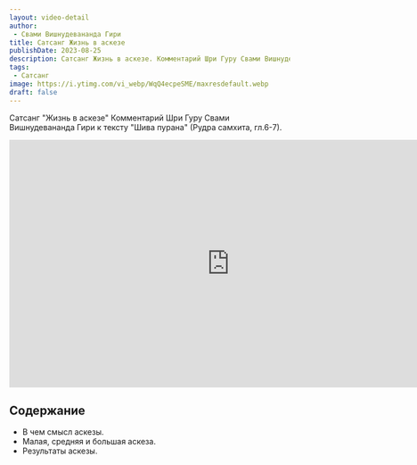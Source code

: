 ```yaml
---
layout: video-detail
author:
 - Свами Вишнудевананда Гири
title: Сатсанг Жизнь в аскезе
publishDate: 2023-08-25
description: Сатсанг Жизнь в аскезе. Комментарий Шри Гуру Свами Вишнудевананда Гири к тексту "Шива пурана" (Рудра самхита, гл.6-7).
tags: 
 - Сатсанг
image: https://i.ytimg.com/vi_webp/WqQ4ecpeSME/maxresdefault.webp
draft: false
---
```


 Сатсанг "Жизнь в аскезе"
Комментарий Шри Гуру Свами Вишнудевананда Гири к тексту "Шива пурана" (Рудра самхита, гл.6-7).

<iframe width="790" height="444" src="https://www.youtube.com/embed/WqQ4ecpeSME" frameborder="0" allowfullscreen=""></iframe> 

## Содержание

- В чем смысл аскезы.
- Малая, средняя и большая аскеза.
- Результаты аскезы.
